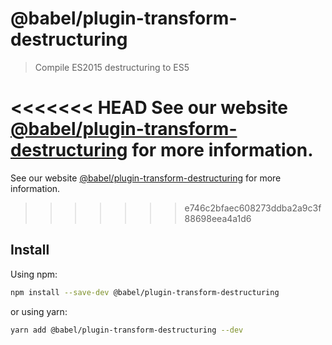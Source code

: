 # @babel/plugin-transform-destructuring

> Compile ES2015 destructuring to ES5

<<<<<<< HEAD
See our website [@babel/plugin-transform-destructuring](https://babeljs.io/docs/en/next/babel-plugin-transform-destructuring.html) for more information.
=======
See our website [@babel/plugin-transform-destructuring](https://babeljs.io/docs/en/babel-plugin-transform-destructuring) for more information.
>>>>>>> e746c2bfaec608273ddba2a9c3f88698eea4a1d6

## Install

Using npm:

```sh
npm install --save-dev @babel/plugin-transform-destructuring
```

or using yarn:

```sh
yarn add @babel/plugin-transform-destructuring --dev
```
